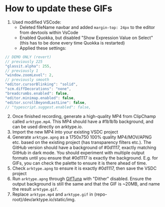 # How to update these GIFs

1. Used modified VSCode:
   - Deleted fileName navbar and added `margin-top: 24px` to the editor from devtools within VsCode
   - Enabled Quokka, but disabled "Show Expression Value on Select" (this has to be done every time Quokka is restarted)
   - Applied these settings:

```ts
// DEMO ONLY (revert)
// previously 225
"glassit.alpha": 255,
// previously 1
"window.zoomLevel": 2,
// previously smooth
"editor.cursorBlinking": "solid",
"scm.diffDecorations": "none",
"breadcrumbs.enabled": false,
"editor.minimap.enabled": false,
"editor.scrollBeyondLastLine": false,
// "typescript.suggest.enabled": false,
```

2. Once finished recording, generate a high-quality MP4 from ClipChamp called `arktype.mp4`. This MP4 should have a #1b1b1b background, and can be used directly on arktype.io.
3. Import the new MP4 into your existing VSDC project
4. Generate `arktype.apng` as a 1750x750 100% quality MP4/MOV/APNG etc. based on the existing project (has transparency filters etc.). The GitHub version should have a background of #0d1117, exactly matching GitHub in dark mode. You should experiment with multiple output formats until you ensure that #0d1117 is exactly the background. E.g. for GIFs, you can check the palette to ensure it is there ahead of time.
5. Check `arktype.apng` to ensure it is exactly #0d1117, then save the VSDC project
6. Run `arktype.apng` through [GifTuna](https://github.com/dudewheresmycode/giftuna) with "Dither" disabled. Ensure the output background is still the same and that the GIF is ~20MB, and name the result `arktype.gif`.
7. Replace `arktype.mp4` and `arktype.gif` in (repo-root)/dev/arktype.io/static/img.
